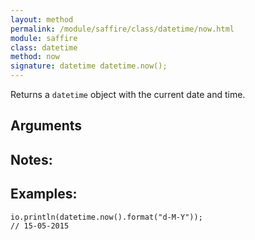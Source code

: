 ```yaml
---
layout: method
permalink: /module/saffire/class/datetime/now.html
module: saffire
class: datetime
method: now
signature: datetime datetime.now();
---
```


Returns a `datetime` object with the current date and time.

## Arguments

## Notes:

## Examples:
    io.println(datetime.now().format("d-M-Y"));
    // 15-05-2015
    
